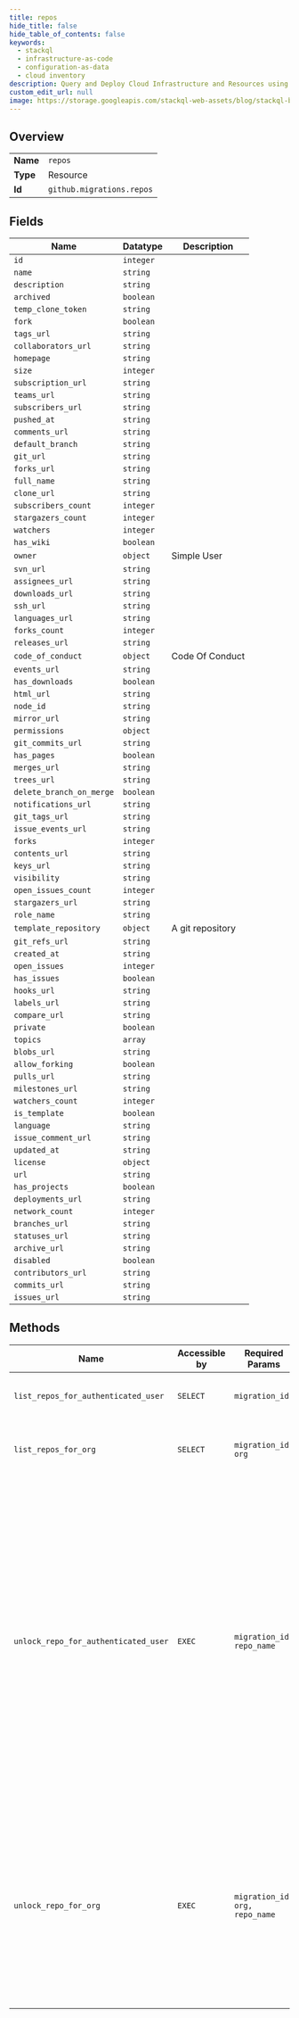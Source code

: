 ```yaml
---
title: repos
hide_title: false
hide_table_of_contents: false
keywords:
  - stackql
  - infrastructure-as-code
  - configuration-as-data
  - cloud inventory
description: Query and Deploy Cloud Infrastructure and Resources using SQL
custom_edit_url: null
image: https://storage.googleapis.com/stackql-web-assets/blog/stackql-blog-post-featured-image.png
---
```

  
    

## Overview
<table><tbody>
<tr><td><b>Name</b></td><td><code>repos</code></td></tr>
<tr><td><b>Type</b></td><td>Resource</td></tr>
<tr><td><b>Id</b></td><td><code>github.migrations.repos</code></td></tr>
</tbody></table>

## Fields
| Name | Datatype | Description |
| ---- | -------- | ----------- |
| `id` | `integer` |  |
| `name` | `string` |  |
| `description` | `string` |  |
| `archived` | `boolean` |  |
| `temp_clone_token` | `string` |  |
| `fork` | `boolean` |  |
| `tags_url` | `string` |  |
| `collaborators_url` | `string` |  |
| `homepage` | `string` |  |
| `size` | `integer` |  |
| `subscription_url` | `string` |  |
| `teams_url` | `string` |  |
| `subscribers_url` | `string` |  |
| `pushed_at` | `string` |  |
| `comments_url` | `string` |  |
| `default_branch` | `string` |  |
| `git_url` | `string` |  |
| `forks_url` | `string` |  |
| `full_name` | `string` |  |
| `clone_url` | `string` |  |
| `subscribers_count` | `integer` |  |
| `stargazers_count` | `integer` |  |
| `watchers` | `integer` |  |
| `has_wiki` | `boolean` |  |
| `owner` | `object` | Simple User |
| `svn_url` | `string` |  |
| `assignees_url` | `string` |  |
| `downloads_url` | `string` |  |
| `ssh_url` | `string` |  |
| `languages_url` | `string` |  |
| `forks_count` | `integer` |  |
| `releases_url` | `string` |  |
| `code_of_conduct` | `object` | Code Of Conduct |
| `events_url` | `string` |  |
| `has_downloads` | `boolean` |  |
| `html_url` | `string` |  |
| `node_id` | `string` |  |
| `mirror_url` | `string` |  |
| `permissions` | `object` |  |
| `git_commits_url` | `string` |  |
| `has_pages` | `boolean` |  |
| `merges_url` | `string` |  |
| `trees_url` | `string` |  |
| `delete_branch_on_merge` | `boolean` |  |
| `notifications_url` | `string` |  |
| `git_tags_url` | `string` |  |
| `issue_events_url` | `string` |  |
| `forks` | `integer` |  |
| `contents_url` | `string` |  |
| `keys_url` | `string` |  |
| `visibility` | `string` |  |
| `open_issues_count` | `integer` |  |
| `stargazers_url` | `string` |  |
| `role_name` | `string` |  |
| `template_repository` | `object` | A git repository |
| `git_refs_url` | `string` |  |
| `created_at` | `string` |  |
| `open_issues` | `integer` |  |
| `has_issues` | `boolean` |  |
| `hooks_url` | `string` |  |
| `labels_url` | `string` |  |
| `compare_url` | `string` |  |
| `private` | `boolean` |  |
| `topics` | `array` |  |
| `blobs_url` | `string` |  |
| `allow_forking` | `boolean` |  |
| `pulls_url` | `string` |  |
| `milestones_url` | `string` |  |
| `watchers_count` | `integer` |  |
| `is_template` | `boolean` |  |
| `language` | `string` |  |
| `issue_comment_url` | `string` |  |
| `updated_at` | `string` |  |
| `license` | `object` |  |
| `url` | `string` |  |
| `has_projects` | `boolean` |  |
| `deployments_url` | `string` |  |
| `network_count` | `integer` |  |
| `branches_url` | `string` |  |
| `statuses_url` | `string` |  |
| `archive_url` | `string` |  |
| `disabled` | `boolean` |  |
| `contributors_url` | `string` |  |
| `commits_url` | `string` |  |
| `issues_url` | `string` |  |
## Methods
| Name | Accessible by | Required Params | Description |
| ---- | ------------- | --------------- | ----------- |
| `list_repos_for_authenticated_user` | `SELECT` | `migration_id` | Lists all the repositories for this user migration. |
| `list_repos_for_org` | `SELECT` | `migration_id, org` | List all the repositories for this organization migration. |
| `unlock_repo_for_authenticated_user` | `EXEC` | `migration_id, repo_name` | Unlocks a repository. You can lock repositories when you [start a user migration](https://docs.github.com/rest/reference/migrations#start-a-user-migration). Once the migration is complete you can unlock each repository to begin using it again or [delete the repository](https://docs.github.com/rest/reference/repos#delete-a-repository) if you no longer need the source data. Returns a status of `404 Not Found` if the repository is not locked. |
| `unlock_repo_for_org` | `EXEC` | `migration_id, org, repo_name` | Unlocks a repository that was locked for migration. You should unlock each migrated repository and [delete them](https://docs.github.com/rest/reference/repos#delete-a-repository) when the migration is complete and you no longer need the source data. |
